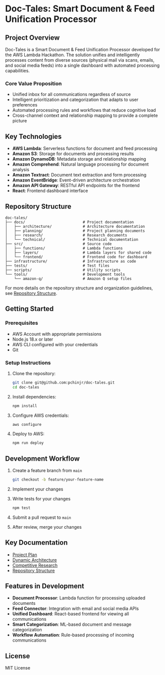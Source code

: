 # Doc-Tales: Smart Document & Feed Unification Processor

## Project Overview

Doc-Tales is a Smart Document & Feed Unification Processor developed for the AWS Lambda Hackathon. The solution unifies and intelligently processes content from diverse sources (physical mail via scans, emails, and social media feeds) into a single dashboard with automated processing capabilities.

### Core Value Proposition

- Unified inbox for all communications regardless of source
- Intelligent prioritization and categorization that adapts to user preferences
- Automated processing rules and workflows that reduce cognitive load
- Cross-channel context and relationship mapping to provide a complete picture

## Key Technologies

- **AWS Lambda**: Serverless functions for document and feed processing
- **Amazon S3**: Storage for documents and processing results
- **Amazon DynamoDB**: Metadata storage and relationship mapping
- **Amazon Comprehend**: Natural language processing for document analysis
- **Amazon Textract**: Document text extraction and form processing
- **Amazon EventBridge**: Event-driven architecture orchestration
- **Amazon API Gateway**: RESTful API endpoints for the frontend
- **React**: Frontend dashboard interface

## Repository Structure

```
doc-tales/
├── docs/                          # Project documentation
│   ├── architecture/              # Architecture documentation
│   ├── planning/                  # Project planning documents
│   ├── research/                  # Research documents
│   └── technical/                 # Technical documentation
├── src/                           # Source code
│   ├── functions/                 # Lambda functions
│   ├── layers/                    # Lambda layers for shared code
│   └── frontend/                  # Frontend code for dashboard
├── infrastructure/                # Infrastructure as code
├── tests/                         # Test files
├── scripts/                       # Utility scripts
└── tools/                         # Development tools
    └── amazon-q/                  # Amazon Q setup files
```

For more details on the repository structure and organization guidelines, see [Repository Structure](repo-structure.md).

## Getting Started

### Prerequisites

- AWS Account with appropriate permissions
- Node.js 18.x or later
- AWS CLI configured with your credentials
- Git

### Setup Instructions

1. Clone the repository:
   ```bash
   git clone git@github.com:pchinjr/doc-tales.git
   cd doc-tales
   ```

2. Install dependencies:
   ```bash
   npm install
   ```

3. Configure AWS credentials:
   ```bash
   aws configure
   ```

4. Deploy to AWS:
   ```bash
   npm run deploy
   ```

## Development Workflow

1. Create a feature branch from `main`
   ```bash
   git checkout -b feature/your-feature-name
   ```

2. Implement your changes

3. Write tests for your changes
   ```bash
   npm test
   ```

4. Submit a pull request to `main`

5. After review, merge your changes

## Key Documentation

- [Project Plan](docs/planning/lambda-hackathon-plan.md)
- [Dynamic Architecture](docs/architecture/dynamic-architecture.md)
- [Competitive Research](docs/research/competitive-research.md)
- [Repository Structure](repo-structure.md)

## Features in Development

- **Document Processor**: Lambda function for processing uploaded documents
- **Feed Connector**: Integration with email and social media APIs
- **Unified Dashboard**: React-based frontend for viewing all communications
- **Smart Categorization**: ML-based document and message categorization
- **Workflow Automation**: Rule-based processing of incoming communications

## License

MIT License

